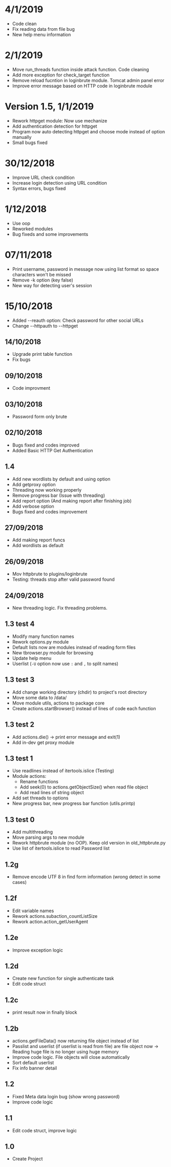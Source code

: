 # 4/1/2019
* Code clean
* Fix reading data from file bug
* New help menu information

# 2/1/2019
* Move run_threads function inside attack function. Code cleaning
* Add more exception for check_target function
* Remove reload fucntion in loginbrute module. Tomcat admin panel error
* Improve error message based on HTTP code in loginbrute module

# Version 1.5, 1/1/2019
* Rework httpget module: Now use mechanize
* Add authentication detection for httpget
* Program now auto detecting httpget and choose mode instead of option manually
* Small bugs fixed

# 30/12/2018
* Improve URL check condition
* Increase login detection using URL condition
* Syntax errors, bugs fixed

# 1/12/2018
* Use oop
* Reworked modules
* Bug fixeds and some improvements

# 07/11/2018
* Print username, password in message now using list format so space characters won't be missed
* Remove -k option (key false)
* New way for detecting user's session

# 15/10/2018
* Added --reauth option: Check password for other social URLs
* Change --httpauth to --httpget

## 14/10/2018
* Upgrade print table function
* Fix bugs

## 09/10/2018
* Code improvment

## 03/10/2018
* Password form only brute

## 02/10/2018
* Bugs fixed and codes improved
* Added Basic HTTP Get Authentication

## 1.4
* Add new wordlists by default and using option
* Add getproxy option
* Threading now working properly
* Remove progress bar (Issue with threading)
* Add report option (And making report after finishing job)
* Add verbose option
* Bugs fixed and codes improvement

## 27/09/2018
* Add making report funcs
* Add wordlists as default

## 26/09/2018
* Mov httpbrute to plugins/loginbrute
* Testing: threads stop after valid password found

## 24/09/2018
* New threading logic. Fix threading problems.

## 1.3 test 4
* Modify many function names
* Rework options.py module
* Default lists now are modules instead of reading form files
* New tbrowser.py module for browsing
* Update help menu
* Userlist (`-U` option now use `:` and `,` to split names)

## 1.3 test 3
* Add change working directory (chdir) to project's root directory 
* Move some data to /data/
* Move module utils, actions to package core
* Create actions.startBrowser() instead of lines of code each function


## 1.3 test 2
* Add actions.die() -> print error message and exit(1)
* Add in-dev get proxy module


## 1.3 test 1
* Use readlines instead of itertools.islice (Testing)
* Module actions:
	* Rename functions
	* Add seek(0) to actions.getObjectSize() when read file object
	* Add read lines of string object
* Add set threads to options
* New progress bar, new progress bar function (utils.printp)

## 1.3 test 0
* Add multithreading
* Move parsing args to new module
* Rework httpbrute module (no OOP). Keep old version in old_httpbrute.py
* Use list of itertools.islice to read Password list

## 1.2g
* Remove encode UTF 8 in find form information (wrong detect in some cases)

## 1.2f
* Edit variable names
* Rework actions.subaction_countListSize
* Rework action.action_getUserAgent

## 1.2e
* Improve exception logic

## 1.2d
* Create new function for single authenticate task
* Edit code struct

## 1.2c
* print result now in finally block

## 1.2b
* actions.getFileData() now returning file object instead of list
* Passlist and userlist (if userlist is read from file) are file object now
	-> Reading huge file is no longer using huge memory
* Improve code logic. File objects will close automatically
* Sort default userlist
* Fix info banner detail

## 1.2
* Fixed Meta data login bug (show wrong password)
* Improve code logic

## 1.1
* Edit code struct, improve logic
## 1.0
* Create Project